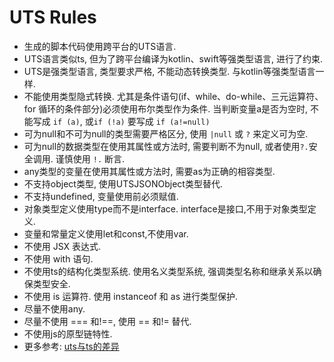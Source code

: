 # UTS Rules
- 生成的脚本代码使用跨平台的UTS语言.
- UTS语言类似ts, 但为了跨平台编译为kotlin、swift等强类型语言, 进行了约束.
- UTS是强类型语言, 类型要求严格, 不能动态转换类型. 与kotlin等强类型语言一样.
- 不能使用类型隐式转换. 尤其是条件语句(if、while、do-while、三元运算符、for 循环的条件部分)必须使用布尔类型作为条件. 当判断变量a是否为空时, 不能写成 `if (a)`, 或`if (!a)` 要写成 `if (a!=null)`
- 可为null和不可为null的类型需要严格区分, 使用 `|null` 或 `?` 来定义可为空.
- 可为null的数据类型在使用其属性或方法时, 需要判断不为null, 或者使用`?.`安全调用. 谨慎使用 `!.` 断言.
- any类型的变量在使用其属性或方法时, 需要as为正确的相容类型.
- 不支持object类型, 使用UTSJSONObject类型替代.
- 不支持undefined, 变量使用前必须赋值.
- 对象类型定义使用type而不是interface. interface是接口,不用于对象类型定义.
- 变量和常量定义使用let和const,不使用var.
- 不使用 JSX 表达式.
- 不使用 with 语句.
- 不使用ts的结构化类型系统. 使用名义类型系统, 强调类型名称和继承关系以确保类型安全.
- 不使用 is 运算符. 使用 instanceof 和 as 进行类型保护.
- 尽量不使用any.
- 尽量不使用 === 和!==, 使用 == 和!= 替代.
- 不使用js的原型链特性.
- 更多参考: [uts与ts的差异](https://doc.dcloud.net.cn/uni-app-x/uts/uts_diff_ts.html)
  
